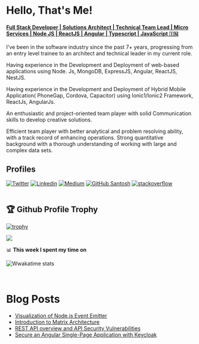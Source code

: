 # Hello, That's Me!

#### [Full Stack Developer | Solutions Architect | Technical Team Lead | Micro Services | Node JS | ReactJS | Angular | Typescript | JavaScript 🇮🇳](http://santoshshinde.com/)

I've been in the software industry since the past 7+ years, progressing from an entry level trainee to an architect and technical leader in my current role. <br/>

Having experience in the Development and Deployment of web-based applications using Node. Js, MongoDB, ExpressJS, Angular, ReactJS, NestJS. <br/>

Having experience in the Development and Deployment of Hybrid Mobile Application( PhoneGap, Cordova, Capacitor) using Ionic1/Ionic2 Framework, ReactJs, AngularJs. <br/>

An enthusiastic and project-oriented team player with solid Communication skills to develop creative solutions. <br/>

Efficient team player with better analytical and problem resolving ability, with a track record of enhancing operations. Strong quantitative background with a thorough understanding of working with large and complex data sets. <br/>

## Profiles

[![Twitter](https://img.shields.io/badge/-Twitter-222222?style=flat-square&logo=twitter&logoColor=white&link=https://twitter.com/shindesan2012/)](https://twitter.com/shindesan2012/)
[![Linkedin](https://img.shields.io/badge/-LinkedIn-222222?style=flat-square&logo=Linkedin&logoColor=white&link=https://www.linkedin.com/in/santosh-shinde-54454635/)](https://www.linkedin.com/in/santosh-shinde-54454635/)
[![Medium](https://img.shields.io/badge/-Medium-222222?style=flat-square&logo=medium&logoColor=white&link=https://blog.santoshshinde.com/)](https://blog.santoshshinde.com/)
[![GitHub Santosh](https://img.shields.io/github/followers/santoshshinde2012?label=follow&style=social)](https://github.com/santoshshinde2012)
[![stackoverflow](https://stackoverflow.com/users/flair/4319438.png)](https://stackoverflow.com/users/4319438/santosh-shinde)
<br/>
<br/>
## 🏆 Github Profile Trophy

[![trophy](https://github-profile-trophy.vercel.app/?username=santoshshinde2012&theme=monokai&margin-w=15&margin-h=15&&no-frame=true&row=1)](https://github.com/ryo-ma/github-profile-trophy)

<img src="https://github-readme-stats.vercel.app/api/top-langs/?username=santoshshinde2012&layout=compact&hide=html" />

📊 **This week I spent my time on**

![Wwakatime stats](https://github-readme-stats-taupe-two.vercel.app/api/wakatime?username=santoshshinde2012&hide_title=true&hide_border=true&langs_count=5)

<br/>

# Blog Posts

<!-- BLOG-POST-LIST:START -->
- [Visualization of Node.js Event Emitter](https://javascript.plainenglish.io/visualization-of-node-js-event-emitter-4f7c9fe3a477?source=rss-f5cfa346da5------2)
- [Introduction to Matrix Architecture](https://santosh-shinde.medium.com/introduction-to-matrix-architecture-94943750b308?source=rss-f5cfa346da5------2)
- [REST API overview and API Security Vulnerabilities](https://javascript.plainenglish.io/rest-api-overview-api-security-vulnerabilities-a677cda0be9d?source=rss-f5cfa346da5------2)
- [Secure an Angular Single-Page Application with Keycloak](https://javascript.plainenglish.io/secure-an-angular-single-page-application-with-keycloak-cdbe5026881e?source=rss-f5cfa346da5------2)
<!-- BLOG-POST-LIST:END -->

